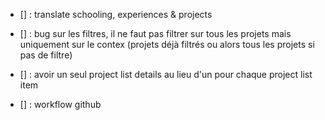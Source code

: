 - [] : translate schooling, experiences & projects
- [] : bug sur les filtres, il ne faut pas filtrer sur tous les projets mais uniquement sur le contex (projets déjà filtrés ou alors tous les projets si pas de filtre)
- [] : avoir un seul project list details au lieu d'un pour chaque project list item


- [] : workflow github
